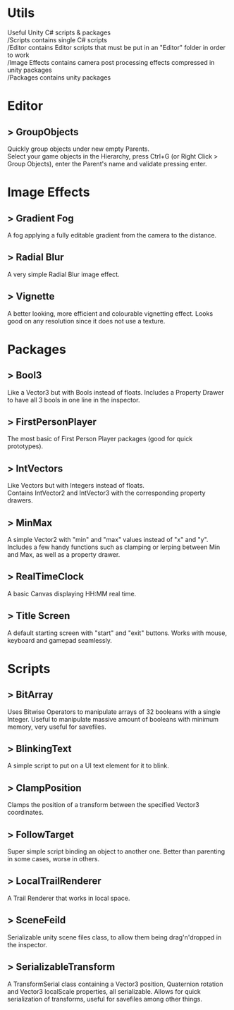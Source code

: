 # Utils
Useful Unity C# scripts & packages  
/Scripts contains single C# scripts  
/Editor contains Editor scripts that must be put in an "Editor" folder in order to work  
/Image Effects contains camera post processing effects compressed in unity packages  
/Packages contains unity packages  

# Editor

##  > GroupObjects
Quickly group objects under new empty Parents.  
Select your game objects in the Hierarchy, press Ctrl+G (or Right Click > Group Objects), enter the Parent's name and validate pressing enter.

# Image Effects

##  > Gradient Fog
A fog applying a fully editable gradient from the camera to the distance.

##  > Radial Blur
A very simple Radial Blur image effect.

##  > Vignette
A better looking, more efficient and colourable vignetting effect. Looks good on any resolution since it does not use a texture.


# Packages

## > Bool3
Like a Vector3 but with Bools instead of floats.
Includes a Property Drawer to have all 3 bools in one line in the inspector.

##  > FirstPersonPlayer
The most basic of First Person Player packages (good for quick prototypes).

##  > IntVectors
Like Vectors but with Integers instead of floats.  
Contains IntVector2 and IntVector3 with the corresponding property drawers.

##  > MinMax
A simple Vector2 with "min" and "max" values instead of "x" and "y".  
Includes a few handy functions such as clamping or lerping between Min and Max, as well as a property drawer.

##  > RealTimeClock
A basic Canvas displaying HH:MM real time.

##  > Title Screen
A default starting screen with "start" and "exit" buttons. Works with mouse, keyboard and gamepad seamlessly.

# Scripts

##  > BitArray
Uses Bitwise Operators to manipulate arrays of 32 booleans with a single Integer.
Useful to manipulate massive amount of booleans with minimum memory, very useful for savefiles.

##  > BlinkingText
A simple script to put on a UI text element for it to blink.

##  > ClampPosition
Clamps the position of a transform between the specified Vector3 coordinates. 

##  > FollowTarget
Super simple script binding an object to another one. Better than parenting in some cases, worse in others.

##  > LocalTrailRenderer
A Trail Renderer that works in local space.

##  > SceneFeild
Serializable unity scene files class, to allow them being drag'n'dropped in the inspector.

##  > SerializableTransform
A TransformSerial class containing a Vector3 position, Quaternion rotation and Vector3 localScale properties, all serializable.
Allows for quick serialization of transforms, useful for savefiles among other things.
